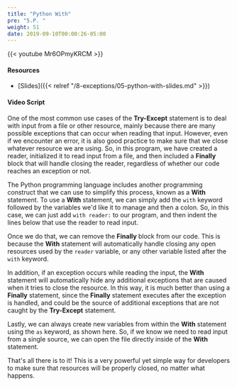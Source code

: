 ```yaml
---
title: "Python With"
pre: "5.P. "
weight: 51
date: 2019-09-10T00:00:26-05:00
---
```


{{< youtube Mr6OPmyKRCM >}}

#### Resources

* [Slides]({{< relref "/8-exceptions/05-python-with-slides.md" >}})

#### Video Script

One of the most common use cases of the **Try-Except** statement is to deal with input from a file or other resource, mainly because there are many possible exceptions that can occur when reading that input. However, even if we encounter an error, it is also good practice to make sure that we close whatever resource we are using. So, in this program, we have created a reader, initialized it to read input from a file, and then included a **Finally** block that will handle closing the reader, regardless of whether our code reaches an exception or not.

The Python programming language includes another programming construct that we can use to simplify this process, known as a **With** statement. To use a **With** statement, we can simply add the `with` keyword followed by the variables we'd like it to manage and then a colon. So, in this case, we can just add `with reader:` to our program, and then indent the lines below that use the reader to read input.

Once we do that, we can remove the **Finally** block from our code. This is because the **With** statement will automatically handle closing any open resources used by the `reader` variable, or any other variable listed after the `with` keyword.

In addition, if an exception occurs while reading the input, the **With** statement will automatically hide any additional exceptions that are caused when it tries to close the resource. In this way, it is much better than using a **Finally** statement, since the **Finally** statement executes after the exception is handled, and could be the source of additional exceptions that are not caught by the **Try-Except** statement.

Lastly, we can always create new variables from within the **With** statement using the `as` keyword, as shown here. So, if we know we need to read input from a single source, we can open the file directly inside of the **With** statement.

That's all there is to it! This is a very powerful yet simple way for developers to make sure that resources will be properly closed, no matter what happens.
